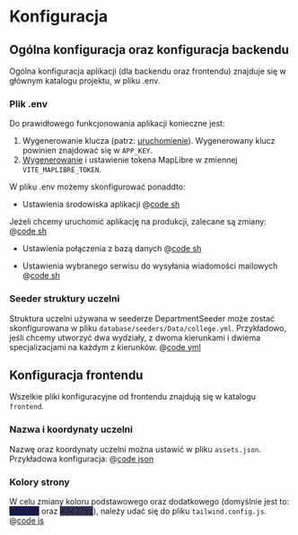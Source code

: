# Konfiguracja


## Ogólna konfiguracja oraz konfiguracja backendu
Ogólna konfiguracja aplikacji (dla backendu oraz frontendu) znajduje się w głównym katalogu projektu, w pliku .env.

### Plik .env
Do prawidłowego funkcjonowania aplikacji konieczne jest:
1. Wygenerowanie klucza (patrz: [uruchomienie](../technical/run)). Wygenerowany klucz powinien znajdować się w `APP_KEY`.
2. [Wygenerowanie](https://cloud.maptiler.com/account/keys/) i ustawienie tokena MapLibre w zmiennej `VITE_MAPLIBRE_TOKEN`. 

W pliku .env możemy skonfigurować ponaddto:
- Ustawienia środowiska aplikacji 
@[code sh](@/env/app-default.md)

Jeżeli chcemy uruchomić aplikację na produkcji, zalecane są zmiany:
@[code sh](@/env/app-production.md)

- Ustawienia połączenia z bazą danych
@[code sh](@/env/db-default.md)

- Ustawienia wybranego serwisu do wysyłania wiadomości mailowych
@[code sh](@/env/mail-default.md)

### Seeder struktury uczelni
Struktura uczelni używana w seederze DepartmentSeeder może zostać skonfigurowana w pliku `database/seeders/Data/college.yml`. Przykładowo, jeśli chcemy utworzyć dwa wydziały, z dwoma kierunkami i dwiema specjalizacjami na każdym z kierunków.
@[code yml](@/seeder/department-data.md)

## Konfiguracja frontendu
Wszelkie pliki konfiguracyjne od frontendu znajdują się w katalogu `frontend`.

### Nazwa i koordynaty uczelni
Nazwę oraz koordynaty uczelni można ustawić w pliku `assets.json`. Przykładowa konfiguracja:
@[code json](@/config/college.md)

### Kolory strony
W celu zmiany koloru podstawowego oraz dodatkowego (domyślnie jest to: <span style="background-color:#171c58">#171c58</span> oraz <span style="background-color:#34375c">#34375c</span>), należy udać się do pliku `tailwind.config.js`.
@[code js](@/config/tailwind.md)

